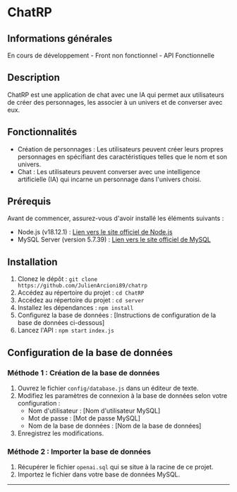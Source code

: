 # ChatRP

## Informations générales

En cours de développement - Front non fonctionnel - API Fonctionnelle

## Description

ChatRP est une application de chat avec une IA qui permet aux utilisateurs de créer des personnages, les associer à un univers et de converser avec eux.

## Fonctionnalités

- Création de personnages : Les utilisateurs peuvent créer leurs propres personnages en spécifiant des caractéristiques telles que le nom et son univers.
- Chat : Les utilisateurs peuvent converser avec une intelligence artificielle (IA) qui incarne un personnage dans l'univers choisi.

## Prérequis

Avant de commencer, assurez-vous d'avoir installé les éléments suivants :

- Node.js (v18.12.1) : [Lien vers le site officiel de Node.js](https://nodejs.org)
- MySQL Server (version 5.7.39) : [Lien vers le site officiel de MySQL](https://www.mysql.com)

## Installation

1. Clonez le dépôt : `git clone https://github.com/JulienArcioni89/chatrp`
2. Accédez au répertoire du projet : `cd ChatRP`
3. Accédez au répertoire du projet : `cd server`
4. Installez les dépendances : `npm install`
5. Configurez la base de données : [Instructions de configuration de la base de données ci-dessous]
6. Lancez l'API : `npm start` `index.js`

## Configuration de la base de données

### Méthode 1 : Création de la base de données

1. Ouvrez le fichier `config/database.js` dans un éditeur de texte.
2. Modifiez les paramètres de connexion à la base de données selon votre configuration :
    - Nom d'utilisateur : [Nom d'utilisateur MySQL]
    - Mot de passe : [Mot de passe MySQL]
    - Nom de la base de données : [Nom de la base de données]
3. Enregistrez les modifications.


### Méthode 2 : Importer la base de données

1. Récupérer le fichier `openai.sql` qui se situe à la racine de ce projet.
2. Importez le fichier dans votre base de données MySQL.

---